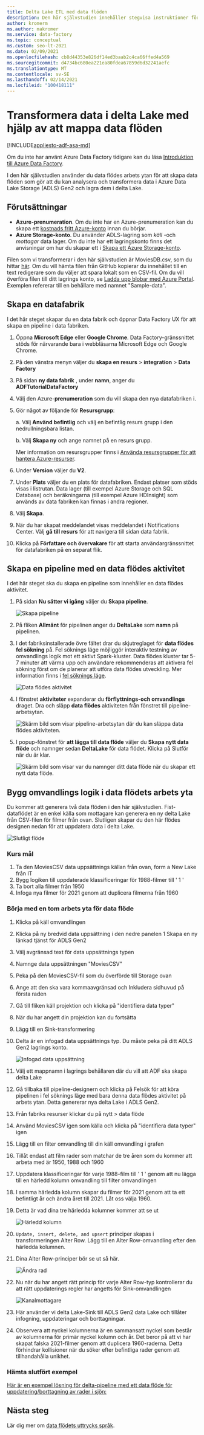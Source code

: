 ```yaml
---
title: Delta Lake ETL med data flöden
description: Den här självstudien innehåller stegvisa instruktioner för att använda data flöden för att transformera och analysera data i delta Lake
author: kromerm
ms.author: makromer
ms.service: data-factory
ms.topic: conceptual
ms.custom: seo-lt-2021
ms.date: 02/09/2021
ms.openlocfilehash: cb8d44353e826df14ed3baab2c4ca66ffed4a569
ms.sourcegitcommit: d4734bc680ea221ea80fdea67859d6d32241aefc
ms.translationtype: MT
ms.contentlocale: sv-SE
ms.lasthandoff: 02/14/2021
ms.locfileid: "100418111"
---
```

# <a name="transform-data-in-delta-lake-using-mapping-data-flows"></a>Transformera data i delta Lake med hjälp av att mappa data flöden

[!INCLUDE[appliesto-adf-asa-md](includes/appliesto-adf-asa-md.md)]

Om du inte har använt Azure Data Factory tidigare kan du läsa [Introduktion till Azure Data Factory](introduction.md).

I den här självstudien använder du data flödes arbets ytan för att skapa data flöden som gör att du kan analysera och transformera data i Azure Data Lake Storage (ADLS) Gen2 och lagra dem i delta Lake.

## <a name="prerequisites"></a>Förutsättningar
* **Azure-prenumeration**. Om du inte har en Azure-prenumeration kan du skapa ett [kostnads fritt Azure-konto](https://azure.microsoft.com/free/) innan du börjar.
* **Azure Storage-konto**. Du använder ADLS-lagring som *käll* -och *mottagar* data lager. Om du inte har ett lagringskonto finns det anvisningar om hur du skapar ett i [Skapa ett Azure Storage-konto](../storage/common/storage-account-create.md).

Filen som vi transformerar i den här självstudien är MoviesDB.csv, som du hittar [här](https://github.com/kromerm/adfdataflowdocs/blob/master/sampledata/moviesDB2.csv). Om du vill hämta filen från GitHub kopierar du innehållet till en text redigerare som du väljer att spara lokalt som en CSV-fil. Om du vill överföra filen till ditt lagrings konto, se [Ladda upp blobar med Azure Portal](../storage/blobs/storage-quickstart-blobs-portal.md). Exemplen refererar till en behållare med namnet "Sample-data".

## <a name="create-a-data-factory"></a>Skapa en datafabrik

I det här steget skapar du en data fabrik och öppnar Data Factory UX för att skapa en pipeline i data fabriken.

1. Öppna **Microsoft Edge** eller **Google Chrome**. Data Factory-gränssnittet stöds för närvarande bara i webbläsarna Microsoft Edge och Google Chrome.
1. På den vänstra menyn väljer du **skapa en resurs**  >  **integration**  >  **Data Factory**
1. På sidan **ny data fabrik** , under **namn**, anger du **ADFTutorialDataFactory**
1. Välj den Azure-**prenumeration** som du vill skapa den nya datafabriken i.
1. Gör något av följande för **Resursgrupp**:

    a. Välj **Använd befintlig** och välj en befintlig resurs grupp i den nedrullningsbara listan.

    b. Välj **Skapa ny** och ange namnet på en resurs grupp. 
         
    Mer information om resursgrupper finns i [Använda resursgrupper för att hantera Azure-resurser](../azure-resource-manager/management/overview.md). 
1. Under **Version** väljer du **V2**.
1. Under **Plats** väljer du en plats för datafabriken. Endast platser som stöds visas i listrutan. Data lager (till exempel Azure Storage och SQL Database) och beräkningarna (till exempel Azure HDInsight) som används av data fabriken kan finnas i andra regioner.
1. Välj **Skapa**.
1. När du har skapat meddelandet visas meddelandet i Notifications Center. Välj **gå till resurs** för att navigera till sidan data fabrik.
1. Klicka på **Författare och övervakare** för att starta användargränssnittet för datafabriken på en separat flik.

## <a name="create-a-pipeline-with-a-data-flow-activity"></a>Skapa en pipeline med en data flödes aktivitet

I det här steget ska du skapa en pipeline som innehåller en data flödes aktivitet.

1. På sidan **Nu sätter vi igång** väljer du **Skapa pipeline**.

   ![Skapa pipeline](./media/doc-common-process/get-started-page.png)

1. På fliken **Allmänt** för pipelinen anger du **DeltaLake** som **namn** på pipelinen.
1. I det fabriksinstallerade övre fältet drar du skjutreglaget för **data flödes fel sökning** på. Fel söknings läge möjliggör interaktiv testning av omvandlings logik mot ett aktivt Spark-kluster. Data flödes kluster tar 5-7 minuter att värma upp och användare rekommenderas att aktivera fel sökning först om de planerar att utföra data flödes utveckling. Mer information finns i [fel söknings läge](concepts-data-flow-debug-mode.md).

    ![Data flödes aktivitet](media/tutorial-data-flow/dataflow1.png)
1. I fönstret **aktiviteter** expanderar du **förflyttnings-och omvandlings** draget. Dra och släpp **data flödes** aktiviteten från fönstret till pipeline-arbetsytan.

    ![Skärm bild som visar pipeline-arbetsytan där du kan släppa data flödes aktiviteten.](media/tutorial-data-flow/activity1.png)
1. I popup-fönstret för **att lägga till data flöde** väljer du **Skapa nytt data flöde** och namnger sedan **DeltaLake** för data flödet. Klicka på Slutför när du är klar.

    ![Skärm bild som visar var du namnger ditt data flöde när du skapar ett nytt data flöde.](media/tutorial-data-flow/activity2.png)

## <a name="build-transformation-logic-in-the-data-flow-canvas"></a>Bygg omvandlings logik i data flödets arbets yta

Du kommer att generera två data flöden i den här självstudien. Fist-dataflödet är en enkel källa som mottagare kan generera en ny delta Lake från CSV-filen för filmer från ovan. Slutligen skapar du den här flödes designen nedan för att uppdatera data i delta Lake.

![Slutligt flöde](media/data-flow/data-flow-tutorial-6.png "Slutligt flöde")

### <a name="tutorial-objectives"></a>Kurs mål

1. Ta den MoviesCSV data uppsättnings källan från ovan, form a New Lake från IT
1. Bygg logiken till uppdaterade klassificeringar för 1988-filmer till ' 1 '
1. Ta bort alla filmer från 1950
1. Infoga nya filmer för 2021 genom att duplicera filmerna från 1960

### <a name="start-from-a-blank-data-flow-canvas"></a>Börja med en tom arbets yta för data flöde

1. Klicka på käll omvandlingen
1. Klicka på ny bredvid data uppsättning i den nedre panelen 1 Skapa en ny länkad tjänst för ADLS Gen2
1. Välj avgränsad text för data uppsättnings typen
1. Namnge data uppsättningen "MoviesCSV" 
1. Peka på den MoviesCSV-fil som du överförde till Storage ovan
1. Ange att den ska vara kommaavgränsad och Inkludera sidhuvud på första raden 
1. Gå till fliken käll projektion och klicka på "identifiera data typer"
1. När du har angett din projektion kan du fortsätta 
1. Lägg till en Sink-transformering
1. Delta är en infogad data uppsättnings typ. Du måste peka på ditt ADLS Gen2 lagrings konto.
   
   ![Infogad data uppsättning](media/data-flow/data-flow-tutorial-5.png "Infogad data uppsättning")

1. Välj ett mappnamn i lagrings behållaren där du vill att ADF ska skapa delta Lake
1. Gå tillbaka till pipeline-designern och klicka på Felsök för att köra pipelinen i fel söknings läge med bara denna data flödes aktivitet på arbets ytan. Detta genererar nya delta Lake i ADLS Gen2.
1. Från fabriks resurser klickar du på nytt > data flöde 
1. Använd MoviesCSV igen som källa och klicka på "identifiera data typer" igen
1. Lägg till en filter omvandling till din käll omvandling i grafen
1. Tillåt endast att film rader som matchar de tre åren som du kommer att arbeta med är 1950, 1988 och 1960
1. Uppdatera klassificeringar för varje 1988-film till ' 1 ' genom att nu lägga till en härledd kolumn omvandling till filter omvandlingen
1. I samma härledda kolumn skapar du filmer för 2021 genom att ta ett befintligt år och ändra året till 2021. Låt oss välja 1960.
1. Detta är vad dina tre härledda kolumner kommer att se ut

   ![Härledd kolumn](media/data-flow/data-flow-tutorial-2.png "Härledd kolumn")
   
1. ```Update, insert, delete, and upsert``` principer skapas i transformeringen Alter Row. Lägg till en Alter Row-omvandling efter den härledda kolumnen.
1. Dina Alter Row-principer bör se ut så här.

   ![Ändra rad](media/data-flow/data-flow-tutorial-3.png "Ändra rad")
   
1. Nu när du har angett rätt princip för varje Alter Row-typ kontrollerar du att rätt uppdaterings regler har angetts för Sink-omvandlingen

   ![Kanalmottagare](media/data-flow/data-flow-tutorial-4.png "Kanalmottagare")
   
1. Här använder vi delta Lake-Sink till ADLS Gen2 data Lake och tillåter infogning, uppdateringar och borttagningar. 
1. Observera att nyckel kolumnerna är en sammansatt nyckel som består av kolumnerna för primär nyckel kolumn och år. Det beror på att vi har skapat falska 2021-filmer genom att duplicera 1960-raderna. Detta förhindrar kollisioner när du söker efter befintliga rader genom att tillhandahålla unikhet.

### <a name="download-completed-sample"></a>Hämta slutfört exempel
[Här är en exempel lösning för delta-pipeline med ett data flöde för uppdatering/borttagning av rader i sjön:](https://github.com/kromerm/adfdataflowdocs/blob/master/sampledata/DeltaPipeline.zip)

## <a name="next-steps"></a>Nästa steg

Lär dig mer om [data flödets uttrycks språk](data-flow-expression-functions.md).
